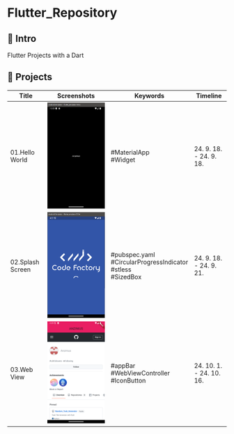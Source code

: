 # Flutter_Repository

## 📍 Intro

Flutter Projects with a Dart



## 📍 Projects

| Title            | Screenshots                                                  | Keywords                                                     | Timeline                 |
| ---------------- | ------------------------------------------------------------ | ------------------------------------------------------------ | ------------------------ |
| 01.Hello World   | ![image-20240918195644724](README.assets/image-20240918195644724.png) | #MaterialApp<br />#Widget                                    | 24. 9. 18. - 24. 9. 18.  |
| 02.Splash Screen | ![image-20240922013211295](README.assets/image-20240922013211295.png) | #pubspec.yaml<br />#CircularProgressIndicator<br />#stless<br />#SizedBox | 24. 9. 18. - 24. 9. 21.  |
| 03.Web View      | ![Screenshot_1729088959](README.assets/Screenshot_1729088959.png) | #appBar<br />#WebViewController<br />#IconButton             | 24. 10. 1. - 24. 10. 16. |


